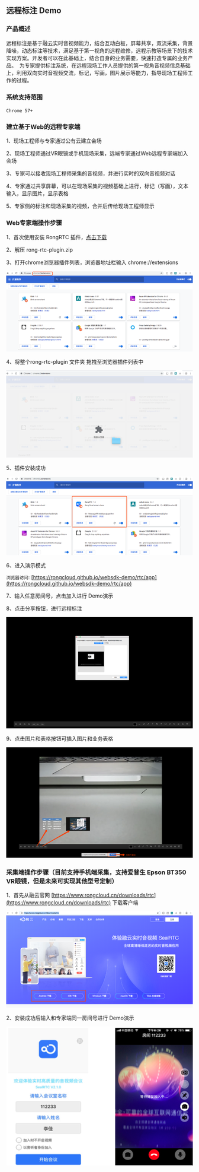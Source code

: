 ## 远程标注 Demo

### 产品概述

远程标注是基于融云实时音视频能力，结合互动白板，屏幕共享，双流采集，背景降噪，动态标注等技术，满足基于第一视角的远程维修，远程示教等场景下的技术实现方案。开发者可以在此基础上，结合自身的业务需要，快速打造专属的业务产品。       为专家提供标注系统，在远程现场工作人员提供的第一视角音视频信息基础上，利用双向实时音视频交流，标记，写画，图片展示等能力，指导现场工程师工作的过程。

### 系统支持范围

`Chrome 57+`

### 建立基于Web的远程专家端

1、现场工程师与专家通过公有云建立会场

2、现场工程师通过VR眼镜或手机现场采集，远端专家通过Web远程专家端加入会场

3、专家可以接收现场工程师采集的音视频，并进行实时的双向音视频对话

4、专家通过共享屏幕，可以在现场采集的视频基础上进行，标记（写画），文本输入，显示图片，显示表格

5、专家侧的标注和现场采集的视频，合并后传给现场工程师显示

### Web专家端操作步骤

1、首次使用安装 RongRTC 插件，[点击下载](http://rongcloud-file.ronghub.com/bb94b141e196cca49c.zip?attname=rong-rtc-plugin.zip&e=2147483647&token=livk5rb3__JZjCtEiMxXpQ8QscLxbNLehwhHySnX:wJ_khuHbz3TDso6RL9FMVDQP3QA=)

2、解压 rong-rtc-plugin.zip

3、打开chrome浏览器插件列表，浏览器地址栏输入 chrome://extensions

![avatar](./image/plugin-list.png)

4、将整个rong-rtc-plugin 文件夹 拖拽至浏览器插件列表中

![avatar](./image/plugin-drag.png)

5、插件安装成功

![avatar](./image/plugin-success.png)

6、进入演示模式

`浏览器访问`: [https://rongcloud.github.io/websdk-demo/rtc/app](https://rongcloud.github.io/websdk-demo/rtc/app)

7、输入任意房间号，点击加入进行 Demo演示

8、点击分享按钮，进行远程标注

![avatar](./image/share.png)

9、点击图片和表格按钮可插入图片和业务表格

![avatar](./image/insert.png)

### 采集端操作步骤（目前支持手机端采集，支持爱普生 Epson BT350 VR眼镜，但是未来可实现其他型号定制）

1、首先从融云官网 [https://www.rongcloud.cn/downloads/rtc](https://www.rongcloud.cn/downloads/rtc) 下载客户端

![avatar](./image/download.png)

2、安装成功后输入和专家端同一房间号进行 Demo演示

![avatar](./image/example.png)